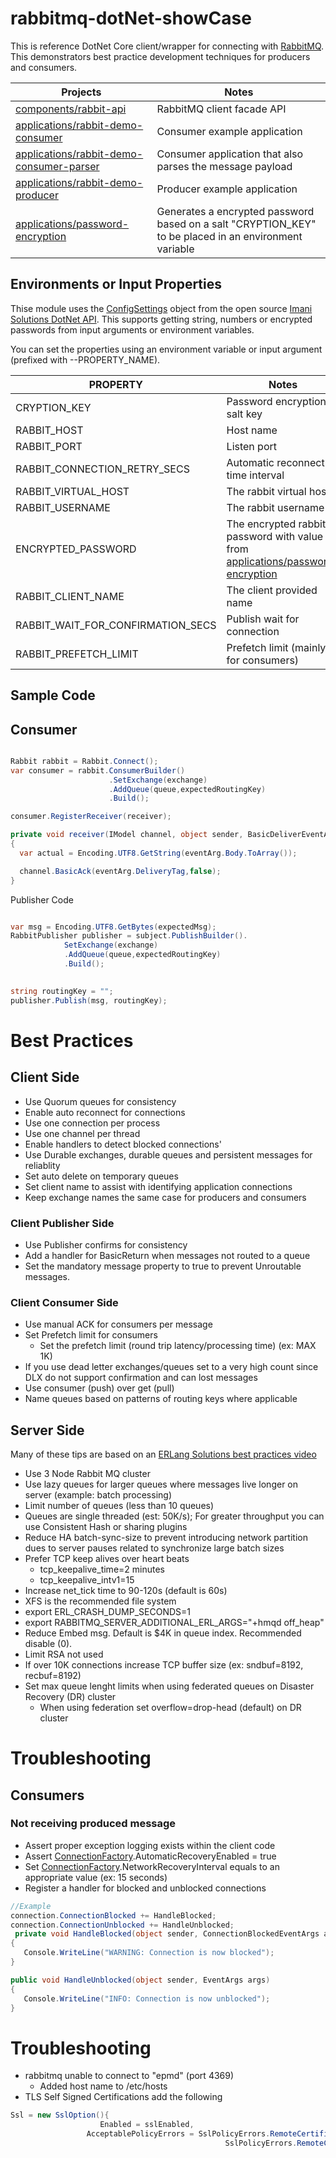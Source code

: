 # rabbitmq-dotNet-showCase


This is reference DotNet Core client/wrapper for connecting with [RabbitMQ](https://www.rabbitmq.com/).
This demonstrators best practice development techniques for producers and consumers.


Projects                                                                                                    | Notes
----------------------------------------------------------------------------------------------------------- | --------------------------
[components/rabbit-api](https://github.com/ggreen/rabbitmq-dotNet-showCase/tree/main/components/rabbit-api) | RabbitMQ client facade API
[applications/rabbit-demo-consumer](https://github.com/ggreen/rabbitmq-dotNet-showCase/tree/main/applications/rabbit-demo-consumer) | Consumer example application
[applications/rabbit-demo-consumer-parser](https://github.com/ggreen/rabbitmq-dotNet-showCase/tree/main/applications/rabbit-demo-consumer-parser) | Consumer  application that also parses the message payload
[applications/rabbit-demo-producer](https://github.com/ggreen/rabbitmq-dotNet-showCase/tree/main/applications/rabbit-demo-producer) | Producer example application
[applications/password-encryption](https://github.com/ggreen/rabbitmq-dotNet-showCase/tree/main/applications/password-encryption) | Generates a encrypted password based on a salt "CRYPTION_KEY" to be placed in an environment variable

## Environments or Input Properties


Thise module uses the [ConfigSettings](https://github.com/imani-solutions/Imani.Solutions.Core.DotNet/blob/master/API/Util/ConfigSettings.cs) object from the open source [Imani Solutions DotNet API](https://github.com/imani-solutions/Imani.Solutions.Core.DotNet).
This supports getting string, numbers or encrypted passwords from input arguments or environment variables.


You can set the properties using an environment variable or input argument (prefixed with --PROPERTY_NAME).


PROPERTY            | Notes    | Default
------------------  | -------- | ----------
CRYPTION_KEY        | Password encryption salt key | 
RABBIT_HOST         | Host name | localhost
RABBIT_PORT         | Listen port | 5672
RABBIT_CONNECTION_RETRY_SECS         | Automatic reconnect time interval | 15
RABBIT_VIRTUAL_HOST | The rabbit virtual host | /
RABBIT_USERNAME | The rabbit username |
ENCRYPTED_PASSWORD | The encrypted rabbit password with value from [applications/password-encryption](https://github.com/ggreen/rabbitmq-dotNet-showCase/tree/main/applications/password-encryption) |
RABBIT_CLIENT_NAME | The client provided name | 
RABBIT_WAIT_FOR_CONFIRMATION_SECS | Publish wait for connection | 30
RABBIT_PREFETCH_LIMIT | Prefetch limit (mainly for consumers) | 1000


## Sample Code

## Consumer

```c#

Rabbit rabbit = Rabbit.Connect();
var consumer = rabbit.ConsumerBuilder()
                      .SetExchange(exchange)
                      .AddQueue(queue,expectedRoutingKey)
                      .Build();

consumer.RegisterReceiver(receiver);

private void receiver(IModel channel, object sender, BasicDeliverEventArgs eventArg)
{
  var actual = Encoding.UTF8.GetString(eventArg.Body.ToArray());

  channel.BasicAck(eventArg.DeliveryTag,false);
}
```

Publisher Code

```C#

var msg = Encoding.UTF8.GetBytes(expectedMsg);
RabbitPublisher publisher = subject.PublishBuilder().
            SetExchange(exchange)
            .AddQueue(queue,expectedRoutingKey)
            .Build();
        

string routingKey = "";
publisher.Publish(msg, routingKey);

```


# Best Practices

## Client Side
- Use Quorum queues for consistency
- Enable auto reconnect for connections
- Use one connection per process
- Use one channel per thread
- Enable handlers to detect blocked connections'
- Use Durable exchanges, durable queues and persistent messages for reliablity
- Set auto delete on temporary queues
- Set client name to assist with identifying application connections
- Keep exchange names the same case for producers and consumers



### Client Publisher Side

- Use Publisher confirms for consistency
- Add a handler for BasicReturn when messages not routed to a queue
- Set the mandatory message property to true to prevent Unroutable messages.


### Client Consumer Side
- Use manual ACK for consumers per message
- Set Prefetch limit for consumers 
  - Set the prefetch limit (round trip latency/processing time) (ex: MAX 1K)
- If you use dead letter exchanges/queues set to a very high count since DLX do not support  confirmation and can lost messages
- Use consumer (push) over get (pull)
- Name queues based on patterns of routing keys where applicable
 

## Server Side

Many of these tips are based on an [ERLang Solutions best practices video](https://www.youtube.com/watch?v=HzPOQsMWrGQ)

- Use 3 Node Rabbit MQ cluster 
- Use lazy queues for larger queues where messages live longer on server (example: batch processing)
- Limit number of queues (less than 10 queues)
- Queues are single threaded (est: 50K/s); For greater throughput you can use Consistent Hash or sharing plugins
- Reduce HA batch-sync-size to prevent introducing network partition dues to server pauses related to synchronize large batch sizes
- Prefer TCP keep alives over heart beats
  - tcp_keepalive_time=2 minutes 
  - tcp_keepalive_intv1=15
- Increase net_tick time to 90-120s (default is 60s)
- XFS is the recommended file system
- export ERL_CRASH_DUMP_SECONDS=1
- export RABBITMQ_SERVER_ADDITIONAL_ERL_ARGS="+hmqd off_heap"
- Reduce Embed msg. Default is $4K in queue index. Recommended disable (0).
- Limit RSA not used
- If over 10K connections increase TCP buffer size (ex: sndbuf=8192, recbuf=8192)
- Set max queue lenght limits when using federated queues on Disaster Recovery (DR) cluster
  - When using federation set  overflow=drop-head (default) on DR cluster


# Troubleshooting


## Consumers 

### Not receiving produced message

- Assert proper exception logging exists within the client code
- Assert [ConnectionFactory](https://rabbitmq.github.io/rabbitmq-dotnet-client/api/RabbitMQ.Client.ConnectionFactory.html).AutomaticRecoveryEnabled = true
- Set [ConnectionFactory](https://rabbitmq.github.io/rabbitmq-dotnet-client/api/RabbitMQ.Client.ConnectionFactory.html).NetworkRecoveryInterval equals to an appropriate value (ex: 15 seconds)
-  Register a handler for blocked and unblocked connections
```c#
//Example
connection.ConnectionBlocked += HandleBlocked;
connection.ConnectionUnblocked += HandleUnblocked;
 private void HandleBlocked(object sender, ConnectionBlockedEventArgs args)
{
   Console.WriteLine("WARNING: Connection is now blocked");
}

public void HandleUnblocked(object sender, EventArgs args)
{
   Console.WriteLine("INFO: Connection is now unblocked");
}
```


# Troubleshooting


- rabbitmq unable to connect to "epmd" (port 4369)
  - Added host name to /etc/hosts
- TLS Self Signed Certifications add the following
```C#
Ssl = new SslOption(){
                    Enabled = sslEnabled,
                 AcceptablePolicyErrors = SslPolicyErrors.RemoteCertificateNameMismatch |
                                                SslPolicyErrors.RemoteCertificateChainErrors} 
```